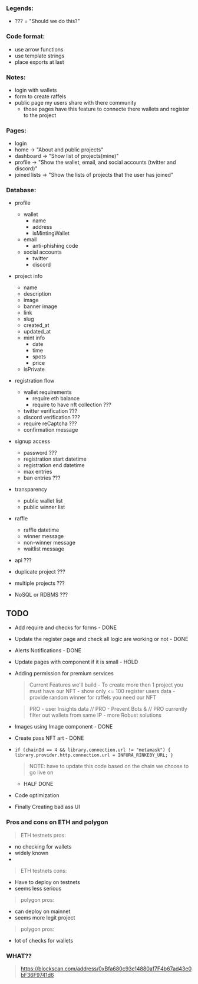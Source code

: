 ### Legends:

- ??? = "Should we do this?"

### Code format:

- use arrow functions
- use template strings
- place exports at last

### Notes:

- login with wallets
- form to create raffels
- public page my users share with there community
  - those pages have this feature to connecte there wallets and register to the project

### Pages:

- login
- home -> "About and public projects"
- dashboard -> "Show list of projects(mine)"
- profile -> "Show the wallet, email, and social accounts (twitter and discord)"
- joined lists -> "Show the lists of projects that the user has joined"

### Database:

- profile

  - wallet
    - name
    - address
    - isMintingWallet
  - email
    - anti-phishing code
  - social accounts
    - twitter
    - discord

- project info

  - name
  - description
  - image
  - banner image
  - link
  - slug
  - created_at
  - updated_at
  - mint info
    - date
    - time
    - spots
    - price
  - isPrivate

- registration flow

  - wallet requirements
    - require eth balance
    - require to have nft collection ???
  - twitter verification ???
  - discord verification ???
  - require reCaptcha ???
  - confirmation message

- signup access

  - password ???
  - registration start datetime
  - registration end datetime
  - max entries
  - ban entries ???

- transparency

  - public wallet list
  - public winner list

- raffle

  - raffle datetime
  - winner message
  - non-winner message
  - waitlist message

- api ???

- duplicate project ???

- multiple projects ???

- NoSQL or RDBMS ???


## TODO

- Add require and checks for forms - DONE

- Update the register page and check all logic are working or not - DONE

- Alerts Notifications - DONE

- Update pages with component if it is small - HOLD

- Adding permission for premium services 
    > Current Features we'll build
      - To create more then 1 project you must have our NFT
      - show only <= 100 register users data 
      - provide random winner for raffels you need our NFT

    > PRO
      - user Insights data // PRO
      - Prevent Bots &   // PRO currently filter out wallets from same IP
        - more Robust solutions        


- Images using Image component - DONE

- Create pass NFT art  - DONE


- `if (chainId == 4 && library.connection.url != "metamask") {
      library.provider.http.connection.url = INFURA_RINKEBY_URL;
    }`

    > NOTE: have to update this code based on the chain we choose to go live on
    - HALF DONE 

- Code optimization

- Finally Creating bad ass UI 


### Pros and cons on ETH and polygon

> ETH testnets pros:
  - no checking for wallets
  - widely known
  - 
> ETH testnets cons:
  - Have to deploy on testnets
  - seems less serious

> polygon pros:
  - can deploy on mainnet
  - seems more legit project

> polygon pros:
  - lot of checks for wallets




### WHAT??

> https://blockscan.com/address/0xBfa680c93e14880af7F4b67ad43e0bF36F9741d6